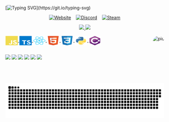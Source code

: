[![Typing SVG](https://readme-typing-svg.herokuapp.com?font=Fira+Code&size=40&pause=1000&color=FFFFFF&center=true&vCenter=true&width=1000&lines=+Ol%C3%A1%2C+tudo+bem%3F+Me+chamo+Jefferson+Furlan.;Seja+bem-vindo(a)+ao+meu+perfil.)](https://git.io/typing-svg)
<p align="center">
<a href="https://hi.jeffurlan.com"><img width="43px" alt="Website" title="HI" src="https://github.com/JEFFURLAN/HI/raw/main/favicon.ico"/></a>
&#8287;&#8287;
<a href="https://whatsapp.jeffurlan.com"><img width="44px" alt="Discord" title="WhatsApp" src="https://github.com/JEFFURLAN/whatsapp/raw/main/assets/favicon/favicon.ico"/></a>
&#8287;&#8287;
<a href="https://diskti.jeffurlan.com"><img width="43px" alt="Steam" title="DISK TI" src="https://github.com/JEFFURLAN/DISKTI/raw/main/images/favicon.ico"/></a>
</p>
<div align="center">
  <a href="https://github.com/jeffurlan">
  <img height="180em" src="https://github-readme-stats.vercel.app/api?username=jeffurlan&show_icons=true&theme=dark&include_all_commits=true&count_private=true"/>
  <img height="180em" src="https://github-readme-stats.vercel.app/api/top-langs/?username=jeffurlan&layout=compact&langs_count=7&theme=dark"/>
</div>
<div style="display: inline_block"><br>
  <img align="center" alt="Js" height="30" width="40" src="https://raw.githubusercontent.com/devicons/devicon/master/icons/javascript/javascript-plain.svg">
  <img align="center" alt="Ts" height="30" width="40" src="https://raw.githubusercontent.com/devicons/devicon/master/icons/typescript/typescript-plain.svg">
  <img align="center" alt="React" height="30" width="40" src="https://raw.githubusercontent.com/devicons/devicon/master/icons/react/react-original.svg">
  <img align="center" alt="HTML" height="30" width="40" src="https://raw.githubusercontent.com/devicons/devicon/master/icons/html5/html5-original.svg">
  <img align="center" alt="CSS" height="30" width="40" src="https://raw.githubusercontent.com/devicons/devicon/master/icons/css3/css3-original.svg">
  <img align="center" alt="Python" height="30" width="40" src="https://raw.githubusercontent.com/devicons/devicon/master/icons/python/python-original.svg">
  <img align="center" alt="Csharp" height="30" width="40" src="https://raw.githubusercontent.com/devicons/devicon/master/icons/csharp/csharp-original.svg">
  <img align="right" alt="pic" height="150" style="border-radius:50px;" src="https://avatars.githubusercontent.com/u/70243829?s=400&v=4">
</div>
  
  ##
 
<div> 
  <a href="https://jeffurlan.com/" target="_blank"><img src="https://img.shields.io/badge/Blog-FF0000?style=for-the-badge&logo=windows&logoColor=white" target="_blank"></a>
  <a href="https://instagram.com/jeffurlan.bmx" target="_blank"><img src="https://img.shields.io/badge/-Instagram-%23E4405F?style=for-the-badge&logo=instagram&logoColor=white" target="_blank"></a>
 	<a href="https://www.facebook.com/JEFFURLAN" target="_blank"><img src="https://img.shields.io/badge/facebook-9146FF?style=for-the-badge&logo=facebook&logoColor=white" target="_blank"></a>
 <a href="https://twitter.com/jeffurlan" target="_blank"><img src="https://img.shields.io/badge/twitter-7289DA?style=for-the-badge&logo=twitter&logoColor=white" target="_blank"></a> 
  <a href = "mailto:jefferson@jeffurlan.com"><img src="https://img.shields.io/badge/-Gmail-%23333?style=for-the-badge&logo=gmail&logoColor=white" target="_blank"></a>
  <a href="https://www.linkedin.com/in/jeffurlan" target="_blank"><img src="https://img.shields.io/badge/-LinkedIn-%230077B5?style=for-the-badge&logo=linkedin&logoColor=white" target="_blank"></a> 
 
  ![Snake animation](https://github.com/JEFFURLAN/JEFFURLAN/blob/main/JEFFURLAN/github-contribution-grid-snake.svg)
 
</div>
